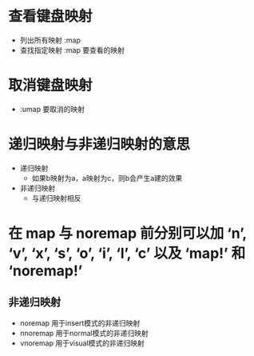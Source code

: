 # 查看键盘映射
- 列出所有映射 :map
- 查找指定映射 :map 要查看的映射

# 取消键盘映射
- :umap 要取消的映射

# 递归映射与非递归映射的意思
- 递归映射
    - 如果b映射为a，a映射为c，则b会产生a建的效果
- 非递归映射
    - 与递归映射相反

# 在 map 与 noremap 前分别可以加 ‘n’, ‘v’, ‘x’, ‘s’, ‘o’, ‘i’, ‘l’, ‘c’ 以及 ‘map!’ 和 ‘noremap!’
## 非递归映射
- noremap 用于insert模式的非递归映射
- nnoremap 用于normal模式的非递归映射
- vnoremap 用于visual模式的非递归映射
